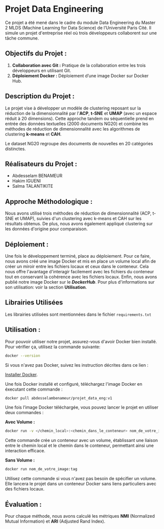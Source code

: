 # Projet Data Engineering

Ce projet a été mené dans le cadre du module Data Engineering du Master 2 MLDS (Machine Learning for Data Science) de l’Université Paris Cité. Il simule un projet d'entreprise réel où trois développeurs collaborent sur une tâche commune.

## Objectifs du Projet :

1. **Collaboration avec Git :** Pratique de la collaboration entre les trois développeurs en utilisant Git.
2. **Déploiement Docker :** Déploiement d’une image Docker sur Docker Hub.

## Description du Projet :

Le projet vise à développer un modèle de clustering reposant sur la réduction de la dimensionnalité par l'**ACP**, **t-SNE** et **UMAP** (avec un espace réduit à 20 dimensions). Cette approche tandem ou séquentielle prend en entrée des données textuelles (2000 documents NG20) et combine les méthodes de réduction de dimensionnalité avec les algorithmes de clustering **k-means** et **CAH**.

Le dataset NG20 regroupe des documents de nouvelles en 20 catégories distinctes.

## Réalisateurs du Projet :

- Abdesselam BENAMEUR
- Hakim IGUENI
- Salma TALANTIKITE

## Approche Méthodologique :

Nous avons utilisé trois méthodes de réduction de dimensionnalité (ACP, t-SNE et UMAP), suivies d'un clustering avec k-means et CAH sur les résultats obtenus. De plus, nous avons également appliqué clustering sur les données d'origine pour comparaison.

## Déploiement :

Une fois le développement terminé, place au déploiement. Pour ce faire, nous avons créé une image Docker et mis en place un volume local afin de créer un miroir entre les fichiers locaux et ceux dans le conteneur. Cela nous offre l'avantage d'interagir facilement avec les fichiers du conteneur tout en conservant la cohérence avec les fichiers locaux.
Enfin, nous avons publié notre image Docker sur le **_DockerHub_**.
Pour plus d'informations sur son utilisation: voir la section **Utilisation**.

## Librairies Utilisées

Les librairies utilisées sont mentionnées dans le fichier `requirements.txt`

## Utilisation :

Pour pouvoir utiliser notre projet, assurez-vous d'avoir Docker bien installé. Pour vérifier ça, utilisez la commande suivante:

```bash
docker --version
```

Si vous n'avez pas Docker, suivez les instruction décrites dans ce lien :

[Installer Docker](https://www.docker.com/products/docker-desktop/).

Une fois Docker installé et configuré, téléchargez l'image Docker en éxecutant cette commande :

```bash
docker pull abdesselambenameur/projet_data_eng:v1
```

Une fois l’image Docker téléchargée, vous pouvez lancer le projet en utiliser deux commandes :

**Avec Volume :**

```bash
docker run -v </chemin_local>:<chemin_dans_le_conteneur> nom_de_votre_image:tag
```

Cette commande crée un conteneur avec un volume, établissant une liaison entre le chemin local et le chemin dans le conteneur, permettant ainsi une interaction efficace.

**Sans Volume :**

```bash
docker run nom_de_votre_image:tag
```

Utilisez cette commande si vous n'avez pas besoin de spécifier un volume. Elle lancera le projet dans un conteneur Docker sans liens particuliers avec des fichiers locaux.

## Évaluation :

Pour chaque méthode, nous avons calculé les métriques **NMI** (Normalized Mutual Information) et **ARI** (Adjusted Rand Index).
